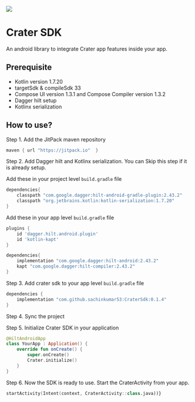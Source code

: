 [![](https://jitpack.io/v/sachinkumar53/CraterSdk.svg)](https://jitpack.io/#sachinkumar53/CraterSdk)
# Crater SDK

An android library to integrate Crater app features inside your app.


## Prerequisite
- Kotlin version 1.7.20
- targetSdk & compileSdk  33
- Compose UI version 1.3.1 and Compose Compiler version 1.3.2
- Dagger hilt setup
- Kotlinx serialization


## How to use?

Step 1. Add the JitPack maven repository

```groovy
maven { url "https://jitpack.io"  }
```

Step 2. Add Dagger hilt and Kotlinx serialization. You can Skip this step if it is already setup.

Add these in your project level `build.gradle` file
```groovy
dependencies{
    classpath "com.google.dagger:hilt-android-gradle-plugin:2.43.2"
    classpath "org.jetbrains.kotlin:kotlin-serialization:1.7.20"
}
```

Add these in your app level `build.gradle` file
```groovy
plugins {
    id 'dagger.hilt.android.plugin'
    id 'kotlin-kapt'
}

dependencies{
    implementation "com.google.dagger:hilt-android:2.43.2"
    kapt "com.google.dagger:hilt-compiler:2.43.2"
}
```

Step 3. Add crater sdk to your app level `build.gradle` file
```groovy
dependencies {
	implementation "com.github.sachinkumar53:CraterSdk:0.1.4"
}
```

Step 4. Sync the project

Step 5. Initialize Crater SDK in your application

```kotlin
@HiltAndroidApp
class YourApp : Application() {
    override fun onCreate() {
        super.onCreate()
        Crater.initialize()
    }
}
```
Step 6. Now the SDK is ready to use. Start the CraterActivity from your app.
```kotlin
startActivity(Intent(context, CraterActivity::class.java))}
```
